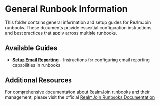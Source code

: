 # General Runbook Information

This folder contains general information and setup guides for RealmJoin runbooks. These documents provide essential configuration instructions and best practices that apply across multiple runbooks.

## Available Guides

- [**Setup Email Reporting**](setup-email-reporting.md) - Instructions for configuring email reporting capabilities in runbooks

## Additional Resources

For comprehensive documentation about RealmJoin runbooks and their management, please visit the official [RealmJoin Runbooks Documentation](https://docs.realmjoin.com/automation/runbooks)
